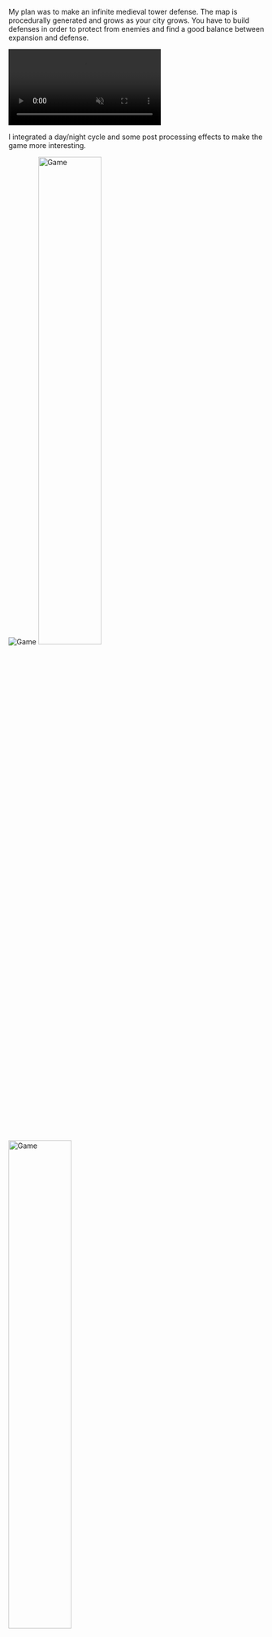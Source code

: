 My plan was to make an infinite medieval tower defense. The map is procedurally generated and grows as your city grows. You have to build defenses in order to protect from enemies and find a good balance between expansion and defense.

<video autoplay loop muted>
  <source src="assets/posts/2016-10-22-tower-defense/1.mp4" type="video/mp4">
</video>

I integrated a day/night cycle and some post processing effects to make the game more interesting.

<img src="assets/posts/2016-10-22-tower-defense/1.webp" alt="Game" title="Game" />
<img src="assets/posts/2016-10-22-tower-defense/2.webp" width="49.6%" alt="Game" title="Game" />
<img src="assets/posts/2016-10-22-tower-defense/3.webp" width="49.6%" alt="Game" title="Game" />

*Screenshots taken from the game*
